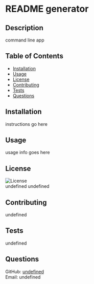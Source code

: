 # README generator 

## Description
command line app

## Table of Contents
- [Installation](#installation)
- [Usage](#usage)
- [License](#license)
- [Contributing](#contributing)
- [Tests](#tests)
- [Questions](#questions)

## Installation
instructions go here

## Usage
usage info goes here

## License
![License](https://img.shields.io/badge/License-MIT%20License-brightgreen)  
undefined
undefined

## Contributing
undefined

## Tests
undefined

## Questions
GitHub: [undefined](https://github.com/undefined)  
Email: undefined
